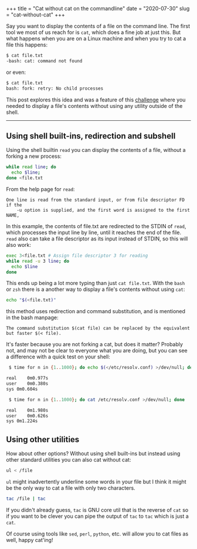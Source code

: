 +++
title = "Cat without cat on the commandline"
date = "2020-07-30"
slug = "cat-without-cat"
+++

Say you want to display the contents of a file on the command line. The first tool we most of us reach for is `cat`, which does a fine job at just this.
But what happens when you are on a Linux machine and when you try to cat a file this happens:

```bash
$ cat file.txt
-bash: cat: command not found
```

or even:

```bash
$ cat file.txt
bash: fork: retry: No child processes
```

This post explores this idea and was a feature of this [challenge](https://oops.cmdchallenge.com/#/oops_print_file_contents) where you needed to display a file's contents without using any utility outside of the shell.

---

## Using shell built-ins, redirection and subshell

Using the shell builtin `read` you can display the contents of a file, without a forking a new process:

```bash
while read line; do
  echo $line;
done <file.txt
```

From the help page for `read`:

```
One line is read from the standard input, or from file descriptor FD if the
    -u option is supplied, and the first word is assigned to the first NAME,
```

In this example, the contents of file.txt are redirected to the STDIN of `read`, which processes the input line by line, until it reaches the end of the file. `read` also can take a file descriptor as its input instead of STDIN, so this will also work:

```bash
exec 3<file.txt # Assign file descriptor 3 for reading
while read -u 3 line; do
  echo $line
done
```

This ends up being a lot more typing than just `cat file.txt`. With the `bash` or `zsh` there is a another way to display a file's contents without using `cat`:

```bash
echo "$(<file.txt)"
```

this method uses redirection and command substitution, and is mentioned in the bash manpage:

```
The command substitution $(cat file) can be replaced by the equivalent but faster $(< file).
```

It's faster because you are not forking a cat, but does it matter? Probably not, and may not be clear to everyone what you are doing, but you can see a difference with a quick test on your shell:

```bash
 $ time for n in {1..1000}; do echo $(</etc/resolv.conf) >/dev/null; done

real	0m0.977s
user	0m0.380s
sys	0m0.604s
```

```bash
 $ time for n in {1..1000}; do cat /etc/resolv.conf >/dev/null; done

real	0m1.980s
user	0m0.626s
sys	0m1.224s
```

## Using other utilities

How about other options? Without using shell built-ins but instead using other standard utilities you can also cat without cat:

```bash
ul < /file
```

`ul` might inadvertently underline some words in your file but I think it might be the only way to cat a file with only two characters.

```bash
tac /file | tac

```

If you didn't already guess, `tac` is GNU core util that is the reverse of `cat` so if you want to be clever you can pipe the output of `tac` to `tac` which is just a `cat`.

Of course using tools like `sed`, `perl`, `python`, etc. will allow you to cat files as well, happy cat'ing!
